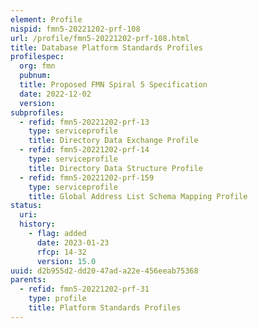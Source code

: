 ```yaml
---
element: Profile
nispid: fmn5-20221202-prf-108
url: /profile/fmn5-20221202-prf-108.html
title: Database Platform Standards Profiles
profilespec:
  org: fmn
  pubnum: 
  title: Proposed FMN Spiral 5 Specification
  date: 2022-12-02
  version: 
subprofiles:
  - refid: fmn5-20221202-prf-13
    type: serviceprofile
    title: Directory Data Exchange Profile
  - refid: fmn5-20221202-prf-14
    type: serviceprofile
    title: Directory Data Structure Profile
  - refid: fmn5-20221202-prf-159
    type: serviceprofile
    title: Global Address List Schema Mapping Profile
status:
  uri: 
  history: 
    - flag: added
      date: 2023-01-23
      rfcp: 14-32
      version: 15.0
uuid: d2b955d2-dd20-47ad-a22e-456eeab75368
parents:
  - refid: fmn5-20221202-prf-31
    type: profile
    title: Platform Standards Profiles
---
```

